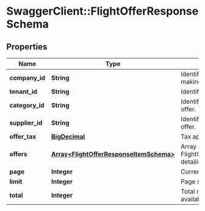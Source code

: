 # SwaggerClient::FlightOfferResponseSchema

## Properties
Name | Type | Description | Notes
------------ | ------------- | ------------- | -------------
**company_id** | **String** | Identifier for the company making the offer. | [optional] 
**tenant_id** | **String** | Identifier for the tenant. | [optional] 
**category_id** | **String** | Identifier for the category of the offer. | [optional] 
**supplier_id** | **String** | Identifier for the supplier of the offer. | [optional] 
**offer_tax** | [**BigDecimal**](BigDecimal.md) | Tax applied to the offer. | [optional] 
**offers** | [**Array&lt;FlightOfferResponseItemSchema&gt;**](FlightOfferResponseItemSchema.md) | Array of FlightOfferResponseItemSchema detailing individual offers. | [optional] 
**page** | **Integer** | Current page in pagination. | [optional] 
**limit** | **Integer** | Page size in pagination. | [optional] 
**total** | **Integer** | Total number of records available. | [optional] 

